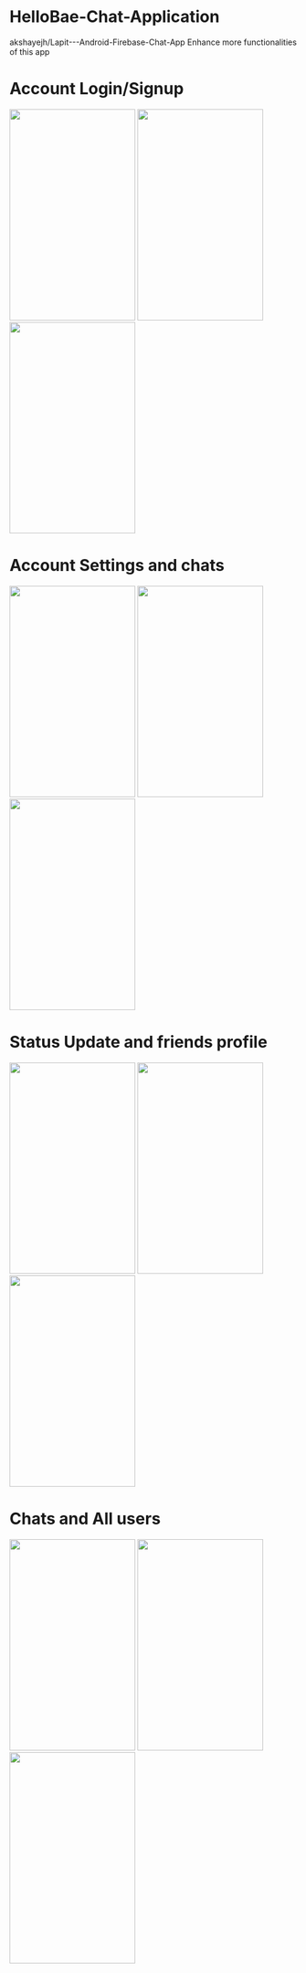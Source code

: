 # HelloBae-Chat-Application

akshayejh/Lapit---Android-Firebase-Chat-App Enhance more functionalities of this app


# Account Login/Signup
<image src="images/image1.jpg" width="220" height="370">  <image src="images/image2.jpg" width="220" height="370">  <image src="images/image3.jpg" width="220" height="370">

# Account Settings and chats
<image src="images/image4.jpg" width="220" height="370">  <image src="images/image5.jpg" width="220" height="370">  <image src="images/image6.jpg" width="220" height="370">
 
# Status Update and friends profile
<image src="images/image12.jpg" width="220" height="370">  <image src="images/image7.jpg" width="220" height="370">  <image src="images/image8.jpg" width="220" height="370">

# Chats and All users 
<image src="images/image9.jpg" width="220" height="370">  <image src="images/image10.jpg" width="220" height="370">  <image src="images/image11.jpg" width="220" height="370">
